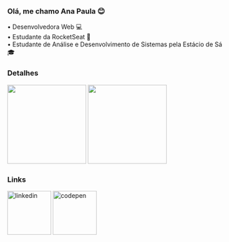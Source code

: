 ### Olá, me chamo Ana Paula 😊

<p>
  • Desenvolvedora Web 💻<br />
  • Estudante da RocketSeat 🚀<br />
  • Estudante de Análise e Desenvolvimento de Sistemas pela Estácio de Sá 🎓
 </p>

### Detalhes

<p>
  <img height="180em" src="https://github-readme-stats.vercel.app/api?username=nahblue&show_icons=true&theme=dark" />
  <img height="180em" src="https://github-readme-stats.vercel.app/api/top-langs/?username=nahblue&theme=dark&layout=compact" />
</p>

### Links

<p>
<a href="https://www.linkedin.com/in/ana-paula-costa-039b1181/"><img align="center" width="100px" src="https://img.shields.io/badge/Nahblue-05122A?style=flat&logo=linkedin" alt="linkedin"/></a>
<a href="https://codepen.io/Nahblue"><img align="center" width="100px" src="https://img.shields.io/badge/Nahblue-05122A?style=flat&logo=codepen" alt="codepen"/></a>
</p>
